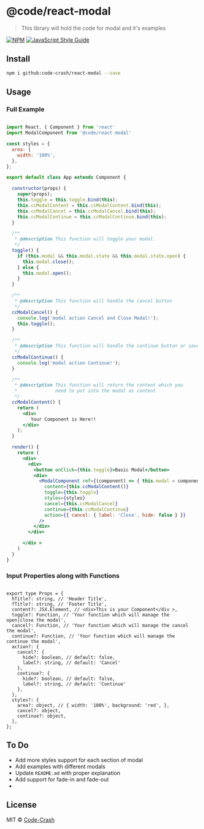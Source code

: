 # @code/react-modal

> This library will hold the code for modal and it&#x27;s examples 

[![NPM](https://img.shields.io/npm/v/@code/react-modal.svg)](https://www.npmjs.com/package/@code/react-modal) [![JavaScript Style Guide](https://img.shields.io/badge/code_style-standard-brightgreen.svg)](https://standardjs.com)

## Install

```bash
npm i github:code-crash/react-modal --save
```

## Usage

### Full Example

```jsx

import React, { Component } from 'react'
import ModalComponent from '@code/react-modal'

const styles = {
  area: {
    width: '100%',
  },
};

export default class App extends Component {

  constructor(props) {
    super(props);
    this.toggle = this.toggle.bind(this);
    this.ccModalContent = this.ccModalContent.bind(this);
    this.ccModalCancel = this.ccModalCancel.bind(this);
    this.ccModalContinue = this.ccModalContinue.bind(this);
  }

  /**
   * @description This function will toggle your modal.
   */
  toggle() {
    if (this.modal && this.modal.state && this.modal.state.open) {
      this.modal.close();
    } else {
      this.modal.open();
    }
  }

  /**
   * @description This function will handle the cancel button
   */
  ccModalCancel() {
    console.log('modal action Cancel and Close Modal!');
    this.toggle();
  }

  /**
   * @description This function will handle the continue button or save button
   */
  ccModalContinue() {
    console.log('modal action Continue!');
  }

  /**
   * @description This function will return the content which you
   *              need to put into the modal as content
   */
  ccModalContent() {
    return (
      <div>
         Your Component is Here!!
      </div>
    );
  }

  render() {
    return (
      <div>
        <div>
          <button onClick={this.toggle}>Basic Modal</button>
          <div>
            <ModalComponent ref={(component) => { this.modal = component; }}
              content={this.ccModalContent()}
              toggle={this.toggle}
              styles={styles}
              cancel={this.ccModalCancel}
              continue={this.ccModalContinue}
              action={{ cancel: { label: 'Close', hide: false } }}
            />
          </div>
        </div>

      </div >
    )
  }
}
```

### Input Properties along with Functions

```tsx

export type Props = {
  hTitle?: string, // 'Header Title',
  fTitle?: string, // 'Footer Title',
  content?: JSX.Element, // <div>This is your Component</div >,
  toggle?: Function, // 'Your function which will manage the open|close the modal',
  cancel?: Function, // 'Your function which will manage the cancel the modal',
  continue?: Function, // 'Your function which will manage the continue the modal',
  action?: {
    cancel?: {
      hide?: boolean, // default: false,
      label?: string, // default: 'Cancel'
    },
    continue?: {
      hide?: boolean, // default: false,
      label?: string, // default: 'Continue'
    },
  },
  styles?: {
    area?: object, // { width: '100%', background: 'red', },
    cancel?: object,
    continue?: object,
  },
};

```

## To Do

* Add more styles support for each section of modal
* Add examples with different modals
* Update ```README.md``` with proper explanation
* Add support for fade-in and fade-out
* 


## License

MIT © [Code-Crash](https://github.com/Code-Crash)
